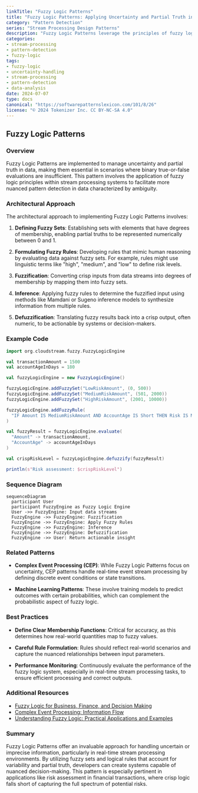 ```yaml
---
linkTitle: "Fuzzy Logic Patterns"
title: "Fuzzy Logic Patterns: Applying Uncertainty and Partial Truth in Pattern Detection"
category: "Pattern Detection"
series: "Stream Processing Design Patterns"
description: "Fuzzy Logic Patterns leverage the principles of fuzzy logic to address uncertainty and partial truth in detecting patterns, often within live data streams, like in assessing risk levels in transactions."
categories:
- stream-processing
- pattern-detection
- fuzzy-logic
tags:
- fuzzy-logic
- uncertainty-handling
- stream-processing
- pattern-detection
- data-analysis
date: 2024-07-07
type: docs
canonical: "https://softwarepatternslexicon.com/101/8/26"
license: "© 2024 Tokenizer Inc. CC BY-NC-SA 4.0"
---
```


## Fuzzy Logic Patterns

### Overview

Fuzzy Logic Patterns are implemented to manage uncertainty and partial truth in data, making them essential in scenarios where binary true-or-false evaluations are insufficient. This pattern involves the application of fuzzy logic principles within stream processing systems to facilitate more nuanced pattern detection in data characterized by ambiguity.

### Architectural Approach

The architectural approach to implementing Fuzzy Logic Patterns involves:

1. **Defining Fuzzy Sets**: Establishing sets with elements that have degrees of membership, enabling partial truths to be represented numerically between 0 and 1.

2. **Formulating Fuzzy Rules**: Developing rules that mimic human reasoning by evaluating data against fuzzy sets. For example, rules might use linguistic terms like "high", "medium", and "low" to define risk levels.

3. **Fuzzification**: Converting crisp inputs from data streams into degrees of membership by mapping them into fuzzy sets.

4. **Inference**: Applying fuzzy rules to determine the fuzzified input using methods like Mamdani or Sugeno inference models to synthesize information from multiple rules.

5. **Defuzzification**: Translating fuzzy results back into a crisp output, often numeric, to be actionable by systems or decision-makers.

### Example Code

```scala
import org.cloudstream.fuzzy.FuzzyLogicEngine

val transactionAmount = 1500
val accountAgeInDays = 180

val fuzzyLogicEngine = new FuzzyLogicEngine()

fuzzyLogicEngine.addFuzzySet("LowRiskAmount", (0, 500))
fuzzyLogicEngine.addFuzzySet("MediumRiskAmount", (501, 2000))
fuzzyLogicEngine.addFuzzySet("HighRiskAmount", (2001, 10000))

fuzzyLogicEngine.addFuzzyRule(
  "IF Amount IS MediumRiskAmount AND AccountAge IS Short THEN Risk IS Medium"
)

val fuzzyResult = fuzzyLogicEngine.evaluate(
  "Amount" -> transactionAmount,
  "AccountAge" -> accountAgeInDays
)

val crispRiskLevel = fuzzyLogicEngine.defuzzify(fuzzyResult)

println(s"Risk assessment: $crispRiskLevel")
```

### Sequence Diagram

```mermaid
sequenceDiagram
  participant User
  participant FuzzyEngine as Fuzzy Logic Engine
  User ->> FuzzyEngine: Input data streams
  FuzzyEngine ->> FuzzyEngine: Fuzzification
  FuzzyEngine ->> FuzzyEngine: Apply Fuzzy Rules
  FuzzyEngine ->> FuzzyEngine: Inference
  FuzzyEngine ->> FuzzyEngine: Defuzzification
  FuzzyEngine ->> User: Return actionable insight
```

### Related Patterns

- **Complex Event Processing (CEP)**: While Fuzzy Logic Patterns focus on uncertainty, CEP patterns handle real-time event stream processing by defining discrete event conditions or state transitions.

- **Machine Learning Patterns**: These involve training models to predict outcomes with certain probabilities, which can complement the probabilistic aspect of fuzzy logic.

### Best Practices

- **Define Clear Membership Functions**: Critical for accuracy, as this determines how real-world quantities map to fuzzy values.
  
- **Careful Rule Formulation**: Rules should reflect real-world scenarios and capture the nuanced relationships between input parameters.

- **Performance Monitoring**: Continuously evaluate the performance of the fuzzy logic system, especially in real-time stream processing tasks, to ensure efficient processing and correct outputs.

### Additional Resources

- [Fuzzy Logic for Business, Finance, and Decision Making]()
- [Complex Event Processing: Information Flow](https://cep-book.org/)
- [Understanding Fuzzy Logic: Practical Applications and Examples](https://fuzzy-logic-book.org/)

### Summary

Fuzzy Logic Patterns offer an invaluable approach for handling uncertain or imprecise information, particularly in real-time stream processing environments. By utilizing fuzzy sets and logical rules that account for variability and partial truth, developers can create systems capable of nuanced decision-making. This pattern is especially pertinent in applications like risk assessment in financial transactions, where crisp logic falls short of capturing the full spectrum of potential risks.
